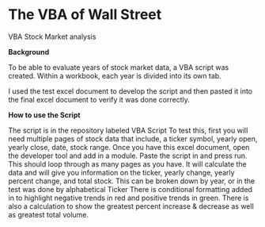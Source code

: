 # The VBA of Wall Street

VBA Stock Market analysis 

**Background**

To be able to evaluate years of stock market data, a VBA script was created. Within a workbook, each year is divided into its own tab.

I used the test excel document to develop the script and then pasted it into the final excel document to verify it was done correctly.

**How to use the Script**

The script is in the repository labeled VBA Script
To test this, first you will need multiple pages of stock data that include, a ticker symbol, yearly open, yearly close, date, stock range.
Once you have this excel document, open the developer tool and add in a module. Paste the script in and press run. 
This should loop through as many pages as you have. It will calculate the data and will give you information on the ticker, yearly change, yearly percent change, and total stock. 
    This can be broken down by year, or in the test was done by alphabetical Ticker
    There is conditional formatting added in to highlight negative trends in red and positive trends in green. 
There is also a calculation to show the greatest percent increase & decrease as well as greatest total volume. 
